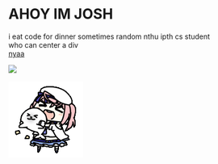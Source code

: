 # AHOY IM JOSH

i eat code for dinner sometimes 
random nthu ipth cs student  
who can center a div  
[nyaa](https://neko.chibimello.com)  

![](https://visitor-badge.glitch.me/badge?page_id=joshimello.joshimello)

<img alt="GIF" src="https://github.com/joshimello/joshimello/blob/main/uwu.gif?raw=true"/>
